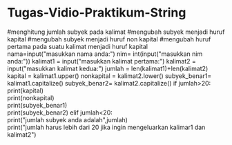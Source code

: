 # Tugas-Vidio-Praktikum-String
#menghitung jumlah subyek pada kalimat 
#mengubah subyek menjadi huruf kapital #mengubah subyek menjadi huruf non kapital 
#mengubah huruf pertama pada suatu kalimat menjadi huruf kapital  
nama=input("masukkan nama anda:") 
nim= int(input("masukkan nim anda:")) 
kalimat1 = input("masukkan kalimat pertama:") 
kalimat2 = input("masukkan kalimat kedua:") 
jumlah = len(kalimat1)+len(kalimat2) 
kapital = kalimat1.upper() 
nonkapital = kalimat2.lower() 
subyek_benar1= kalimat1.capitalize() 
subyek_benar2= kalimat2.capitalize() 
if jumlah>20:     
  print(kapital)     
  print(nonkapital)     
  print(subyek_benar1)     
  print(subyek_benar2) 
elif jumlah<20:     
  print("jumlah subyek anda adalah",jumlah)     
  print("jumlah harus lebih dari 20 jika ingin mengeluarkan kalimar1 dan kalimat2")
